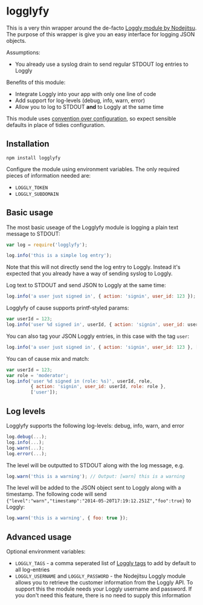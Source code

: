 # logglyfy

This is a very thin wrapper around the de-facto [Loggly module by Nodejitsu](https://github.com/nodejitsu/node-loggly). The purpose of this wrapper is give you an easy interface for logging JSON objects.

Assumptions:

* You already use a syslog drain to send regular STDOUT log entries to Loggly

Benefits of this module:

* Integrate Loggly into your app with only one line of code
* Add support for log-levels (debug, info, warn, error)
* Allow you to log to STDOUT **and** to Loggly at the same time

This module uses [convention over configuration](http://en.wikipedia.org/wiki/Convention_over_configuration), so expect sensible defaults in place of tidies configuration.

## Installation

```
npm install logglyfy
```

Configure the module using environment variables. The only required pieces of information needed are:

* `LOGGLY_TOKEN`
* `LOGGLY_SUBDOMAIN`

## Basic usage

The most basic useage of the Logglyfy module is logging a plain text message to STDOUT:

```javascript
var log = require('logglyfy');

log.info('this is a simple log entry');
```

Note that this will not directly send the log entry to Loggly. Instead it's expected that you already have a way of sending syslog to Loggly.

Log text to STDOUT and send JSON to Loggly at the same time:

```javascript
log.info('a user just signed in', { action: 'signin', user_id: 123 });
```

Logglyfy of cause supports printf-styled params:

```javascript
var userId = 123;
log.info('user %d signed in', userId, { action: 'signin', user_id: userId });
```

You can also tag your JSON Loggly entries, in this case with the tag `user`:

```javascript
log.info('a user just signed in', { action: 'signin', user_id: 123 }, ['user']);
```

You can of cause mix and match:

```javascript
var userId = 123;
var role = 'moderator';
log.info('user %d signed in (role: %s)', userId, role,
         { action: 'signin', user_id: userId, role: role },
         ['user']);
```

## Log levels

Logglyfy supports the following log-levels: debug, info, warn, and error

```javascript
log.debug(...);
log.info(...);
log.warn(...);
log.error(...);
```

The level will be outputted to STDOUT along with the log message, e.g.

```javascript
log.warn('this is a warning'); // Output: [warn] this is a warning
```

The level will be added to the JSON object sent to Loggly along with a timestamp. The following code will send `{"level":"warn","timestamp":"2014-05-20T17:19:12.251Z","foo":true}` to Loggly:

```javascript
log.warn('this is a warning', { foo: true });
```

## Advanced usage

Optional environment variables:

* `LOGGLY_TAGS` - a comma seperated list of [Loggly tags](https://www.loggly.com/docs/tags/) to add by default to all log-entries
* `LOGGLY_USERNAME` and `LOGGLY_PASSWORD` - the Nodejitsu Loggly module allows you to retrieve the customer information from the Loggly API. To support this the module needs your Loggly username and password. If you don't need this feature, there is no need to supply this information
